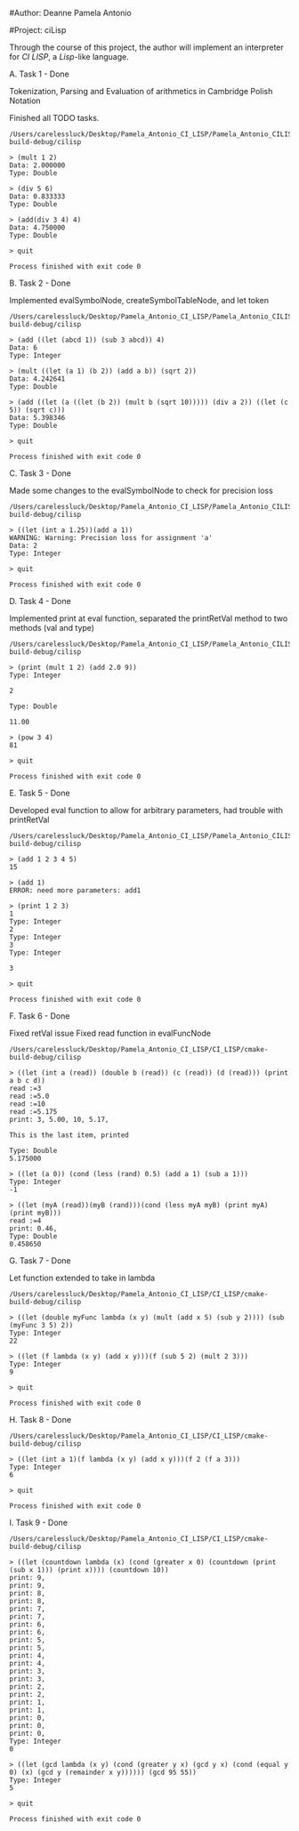 #Author: Deanne Pamela Antonio

#Project: ciLisp 

Through the course of this project, the author will implement an interpreter for *CI LISP*, a *Lisp*-like language.


A. Task 1 - Done

 Tokenization, Parsing and Evaluation of arithmetics in Cambridge Polish Notation
 
 Finished all TODO tasks.

	/Users/carelessluck/Desktop/Pamela_Antonio_CI_LISP/Pamela_Antonio_CILISP/cmake-build-debug/cilisp

	> (mult 1 2)
	Data: 2.000000
	Type: Double
	
	> (div 5 6)
	Data: 0.833333
	Type: Double
	
	> (add(div 3 4) 4)
	Data: 4.750000
	Type: Double
	
	> quit

	Process finished with exit code 0 

B. Task 2 - Done

 Implemented evalSymbolNode, createSymbolTableNode, and let token

	/Users/carelessluck/Desktop/Pamela_Antonio_CI_LISP/Pamela_Antonio_CILISP/cmake-build-debug/cilisp

    > (add ((let (abcd 1)) (sub 3 abcd)) 4)
    Data: 6
    Type: Integer

    > (mult ((let (a 1) (b 2)) (add a b)) (sqrt 2))
    Data: 4.242641
    Type: Double
    
    > (add ((let (a ((let (b 2)) (mult b (sqrt 10))))) (div a 2)) ((let (c 5)) (sqrt c)))
    Data: 5.398346 
    Type: Double
    
    > quit

	Process finished with exit code 0 
	
C. Task 3 - Done
 
 Made some changes to the evalSymbolNode to check for precision loss
 
 	/Users/carelessluck/Desktop/Pamela_Antonio_CI_LISP/Pamela_Antonio_CILISP/cmake-build-debug/cilisp
 
    > ((let (int a 1.25))(add a 1))
    WARNING: Warning: Precision loss for assignment 'a'
    Data: 2 
    Type: Integer
    
    > quit

	Process finished with exit code 0 
	
D. Task 4 - Done

 Implemented print at eval function, separated the printRetVal method to two methods (val and type)
 
  	/Users/carelessluck/Desktop/Pamela_Antonio_CI_LISP/Pamela_Antonio_CILISP/cmake-build-debug/cilisp
  	
  	> (print (mult 1 2) (add 2.0 9))
    Type: Integer
    
    2 
    
    Type: Double
    
    11.00 
    
    > (pow 3 4)
    81 
    
    > quit
    
    Process finished with exit code 0

E. Task 5 - Done
 
 Developed eval function to allow for arbitrary parameters, had trouble with printRetVal
 
   	/Users/carelessluck/Desktop/Pamela_Antonio_CI_LISP/Pamela_Antonio_CILISP/cmake-build-debug/cilisp
   	
    > (add 1 2 3 4 5)
    15 
    
    > (add 1)
    ERROR: need more parameters: add1 
    
    > (print 1 2 3)
    1 
    Type: Integer
    2 
    Type: Integer
    3 
    Type: Integer
    
    3
    
    > quit
        
    Process finished with exit code 0

F. Task 6 - Done

 Fixed retVal issue
 Fixed read function in evalFuncNode
 
    /Users/carelessluck/Desktop/Pamela_Antonio_CI_LISP/CI_LISP/cmake-build-debug/cilisp
    
    > ((let (int a (read)) (double b (read)) (c (read)) (d (read))) (print a b c d))
    read :=3
    read :=5.0
    read :=10
    read :=5.175
    print: 3, 5.00, 10, 5.17,
    
    This is the last item, printed
    
    Type: Double 
    5.175000
    
    > ((let (a 0)) (cond (less (rand) 0.5) (add a 1) (sub a 1)))
    Type: Integer 
    -1
    
    > ((let (myA (read))(myB (rand)))(cond (less myA myB) (print myA) (print myB)))
    read :=4
    print: 0.46,
    Type: Double 
    0.458650

G. Task 7 - Done

 Let function extended to take in lambda


    /Users/carelessluck/Desktop/Pamela_Antonio_CI_LISP/CI_LISP/cmake-build-debug/cilisp
    
    > ((let (double myFunc lambda (x y) (mult (add x 5) (sub y 2)))) (sub (myFunc 3 5) 2))
    Type: Integer 
    22
    
    > ((let (f lambda (x y) (add x y)))(f (sub 5 2) (mult 2 3))) 
    Type: Integer 
    9
    
    > quit
    
    Process finished with exit code 0
    
 
H. Task 8 - Done
    
    /Users/carelessluck/Desktop/Pamela_Antonio_CI_LISP/CI_LISP/cmake-build-debug/cilisp
    
    > ((let (int a 1)(f lambda (x y) (add x y)))(f 2 (f a 3)))
    Type: Integer 
    6
    
    > quit
    
    Process finished with exit code 0

I. Task 9 - Done

    /Users/carelessluck/Desktop/Pamela_Antonio_CI_LISP/CI_LISP/cmake-build-debug/cilisp
    
    > ((let (countdown lambda (x) (cond (greater x 0) (countdown (print (sub x 1))) (print x)))) (countdown 10))
    print: 9,
    print: 9,
    print: 8,
    print: 8,
    print: 7,
    print: 7,
    print: 6,
    print: 6,
    print: 5,
    print: 5,
    print: 4,
    print: 4,
    print: 3,
    print: 3,
    print: 2,
    print: 2,
    print: 1,
    print: 1,
    print: 0,
    print: 0,
    print: 0,
    Type: Integer 
    0
    
    > ((let (gcd lambda (x y) (cond (greater y x) (gcd y x) (cond (equal y 0) (x) (gcd y (remainder x y)))))) (gcd 95 55))
    Type: Integer 
    5
    
    > quit
    
    Process finished with exit code 0